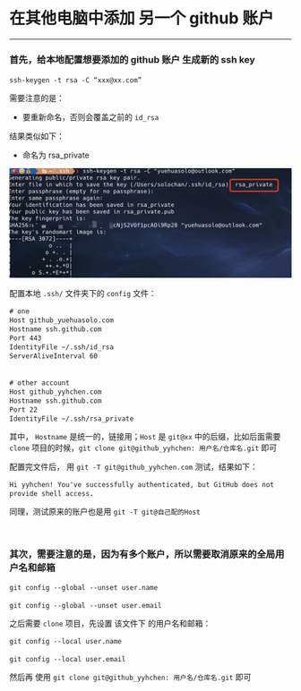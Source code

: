 # 在其他电脑中添加 另一个 github 账户
---

### 首先，给本地配置想要添加的 github 账户 生成新的 ssh key

`ssh-keygen -t rsa -C “xxx@xx.com”`

需要注意的是：
- 要重新命名，否则会覆盖之前的 `id_rsa`

结果类似如下：
- 命名为 rsa_private

![text](image.png)


配置本地 `.ssh/` 文件夹下的 `config` 文件：
```shell
# one
Host github_yuehuasolo.com
Hostname ssh.github.com
Port 443
IdentityFile ~/.ssh/id_rsa
ServerAliveInterval 60


# other account
Host github_yyhchen.com
Hostname ssh.github.com
Port 22
IdentityFile ~/.ssh/rsa_private
```

其中， `Hostname` 是统一的，链接用；`Host` 是 `git@xx` 中的后缀，比如后面需要 `clone` 项目的时候，`git clone git@github_yyhchen: 用户名/仓库名.git` 即可


配置完文件后， 用 `git -T git@github_yyhchen.com` 测试，结果如下：
```
Hi yyhchen! You've successfully authenticated, but GitHub does not provide shell access.
```

同理，测试原来的账户也是用 `git -T git@自己配的Host`


<br>


### 其次，需要注意的是，因为有多个账户，所以需要取消原来的全局用户名和邮箱

```shell
git config --global --unset user.name

git config --global --unset user.email

```

之后需要 `clone` 项目，先设置 该文件下 的用户名和邮箱：
```shell
git config --local user.name

git config --local user.email
```

然后再 使用 `git clone git@github_yyhchen: 用户名/仓库名.git` 即可 